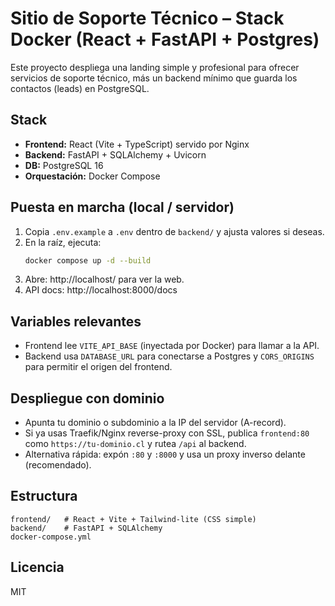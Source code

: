 # Sitio de Soporte Técnico – Stack Docker (React + FastAPI + Postgres)

Este proyecto despliega una landing simple y profesional para ofrecer servicios de soporte técnico,
más un backend mínimo que guarda los contactos (leads) en PostgreSQL.

## Stack
- **Frontend:** React (Vite + TypeScript) servido por Nginx
- **Backend:** FastAPI + SQLAlchemy + Uvicorn
- **DB:** PostgreSQL 16
- **Orquestación:** Docker Compose

## Puesta en marcha (local / servidor)
1. Copia `.env.example` a `.env` dentro de `backend/` y ajusta valores si deseas.
2. En la raíz, ejecuta:
   ```bash
   docker compose up -d --build
   ```
3. Abre: http://localhost/ para ver la web.
4. API docs: http://localhost:8000/docs

## Variables relevantes
- Frontend lee `VITE_API_BASE` (inyectada por Docker) para llamar a la API.
- Backend usa `DATABASE_URL` para conectarse a Postgres y `CORS_ORIGINS` para permitir el origen del frontend.

## Despliegue con dominio
- Apunta tu dominio o subdominio a la IP del servidor (A-record).
- Si ya usas Traefik/Nginx reverse-proxy con SSL, publica `frontend:80` como `https://tu-dominio.cl` y rutea `/api` al backend.
- Alternativa rápida: expón `:80` y `:8000` y usa un proxy inverso delante (recomendado).

## Estructura
```
frontend/   # React + Vite + Tailwind-lite (CSS simple)
backend/    # FastAPI + SQLAlchemy
docker-compose.yml
```

## Licencia
MIT
